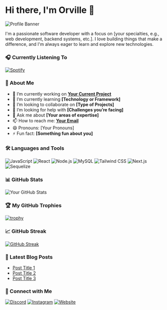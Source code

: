 # Hi there, I'm Orville 👋

![Profile Banner](https://your-banner-url.com)

I'm a passionate software developer with a focus on [your specialties, e.g., web development, backend systems, etc.]. I love building things that make a difference, and I'm always eager to learn and explore new technologies.

### 🎧 Currently Listening To

[![Spotify](https://spotify.neonddroid.com/api/spotify)](https://open.spotify.com/user/214gxyididy7y7mxrfcqdtxta)

### 🚀 About Me

- 🔭 I’m currently working on **[Your Current Project](https://github.com/yourusername/yourproject)**
- 🌱 I’m currently learning **[Technology or Framework]**
- 👯 I’m looking to collaborate on **[Type of Projects]**
- 🤔 I’m looking for help with **[Challenges you’re facing]**
- 💬 Ask me about **[Your areas of expertise]**
- 📫 How to reach me: **[Your Email](mailto:youremail@example.com)**
- 😄 Pronouns: [Your Pronouns]
- ⚡ Fun fact: **[Something fun about you]**

### 🛠️ Languages and Tools

![JavaScript](https://img.shields.io/badge/-JavaScript-black?style=flat-square&logo=javascript)
![React](https://img.shields.io/badge/-React-black?style=flat-square&logo=react)
![Node.js](https://img.shields.io/badge/-Node.js-black?style=flat-square&logo=node.js)
![MySQL](https://img.shields.io/badge/-MySQL-black?style=flat-square&logo=mysql)
![Tailwind CSS](https://img.shields.io/badge/-TailwindCSS-black?style=flat-square&logo=tailwindcss)
![Next.js](https://img.shields.io/badge/-Next.js-black?style=flat-square&logo=next.js)
![Sequelize](https://img.shields.io/badge/-Sequelize-black?style=flat-square&logo=sequelize)

### 📊 GitHub Stats

![Your GitHub Stats](https://github-readme-stats.vercel.app/api?username=Orville610&show_icons=true&theme=radical)

### 🏆 My GitHub Trophies

[![trophy](https://github-profile-trophy.vercel.app/?username=Orville610&theme=onedark)](https://github.com/ryo-ma/github-profile-trophy)

### 📈 GitHub Streak

[![GitHub Streak](https://streak-stats.demolab.com?user=Orville610&theme=dark&hide_border=true&date_format=M%20j%5B%2C%20Y%5D)](https://git.io/streak-stats)

### 📝 Latest Blog Posts

<!-- BLOG-POST-LIST:START -->
- [Post Title 1](https://yourblog.com/post1)
- [Post Title 2](https://yourblog.com/post2)
- [Post Title 3](https://yourblog.com/post3)
<!-- BLOG-POST-LIST:END -->

### 🤝 Connect with Me

[![Discord](https://img.shields.io/badge/-Discord-black?style=flat-square&logo=discord)](https://linkedin.com/in/yourusername)
[![Instagram](https://img.shields.io/badge/Instagram-black?style=flat-square&logo=instagram)](https://instagram.com/Orville610)
[![Website](https://img.shields.io/badge/-Website-black?style=flat-square&logo=wordpress)](https://neonddroid.com)

